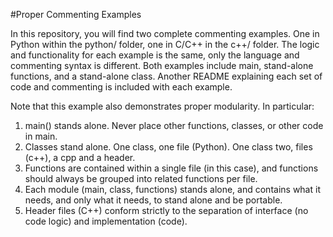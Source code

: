 #Proper Commenting Examples

In this repository, you will find two complete commenting examples. One in Python within the python/ folder, one in C/C++ in the c++/ folder. The logic and functionality for each example is the same, only the language and commenting syntax is different. Both examples include main, stand-alone functions, and a stand-alone class. Another README explaining each set of code and commenting is included with each example.

Note that this example also demonstrates proper modularity. In particular:

1. main() stands alone. Never place other functions, classes, or other code in main.
2. Classes stand alone. One class, one file (Python). One class two, files (c++), a cpp and a header.
3. Functions are contained within a single file (in this case), and functions should always be grouped into related functions per file.
4. Each module (main, class, functions) stands alone, and contains what it needs, and only what it needs, to stand alone and be portable.
5. Header files (C++) conform strictly to the separation of interface (no code logic) and implementation (code).

